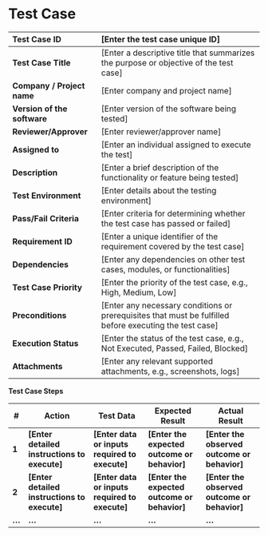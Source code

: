 # Test Case

| **Test Case ID**            | [Enter the test case unique ID]                                                                             |
|:----------------------------|:------------------------------------------------------------------------------------------------------------|
| **Test Case Title**         | [Enter a descriptive title that summarizes the purpose or objective of the test case]                       |
| **Company / Project name**  | [Enter company and project name]                                                                            |
| **Version of the software** | [Enter version of the software being tested]                                                                |
| **Reviewer/Approver**       | [Enter reviewer/approver name]                                                                              |
| **Assigned to**             | [Enter an individual assigned to execute the test]                                                          |
| **Description**             | [Enter a brief description of the functionality or feature being tested]                                    |
| **Test Environment**        | [Enter details about the testing environment]                                                               |
| **Pass/Fail Criteria**      | [Enter criteria for determining whether the test case has passed or failed]                                 |
| **Requirement ID**          | [Enter a unique identifier of the requirement covered by the test case]                                     |
| **Dependencies**            | [Enter any dependencies on other test cases, modules, or functionalities]                                   |
| **Test Case Priority**      | [Enter the priority of the test case, e.g., High, Medium, Low]                                              |
| **Preconditions**           | [Enter any necessary conditions or prerequisites that must be fulfilled before executing the test case]     |
| **Execution Status**        | [Enter the status of the test case, e.g., Not Executed, Passed, Failed, Blocked]                            |
| **Attachments**             | [Enter any relevant supported attachments, e.g., screenshots, logs]                                         |

**Test Case Steps**

| **\#** | **Action**                                   | **Test Data**                                  | **Expected Result**                          | **Actual Result**                            |
|--------|----------------------------------------------|------------------------------------------------|----------------------------------------------|----------------------------------------------|
| **1**  | **[Enter detailed instructions to execute]** | **[Enter data or inputs required to execute]** | **[Enter the expected outcome or behavior]** | **[Enter the observed outcome or behavior]** |
| **2**  | **[Enter detailed instructions to execute]** | **[Enter data or inputs required to execute]** | **[Enter the expected outcome or behavior]** | **[Enter the observed outcome or behavior]** |
| **…**  | **…**                                        | **…**                                          | **…**                                        | **…**                                        |
